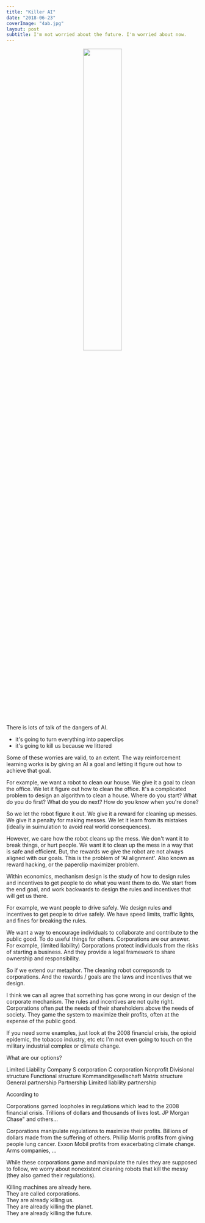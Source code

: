 ```yaml
---
title: "Killer AI"
date: "2018-06-23"
coverImage: "4ab.jpg"
layout: post
subtitle: I'm not worried about the future. I'm worried about now.
---
```


<p align="center" width="100%">
    <img width="45%" src="{{ site.baseurl }}/assets/killer-ai-and-regulations/{{page.coverImage}}">
</p>

<!-- people think ai future is dangerous -->
There is lots of talk of the dangers of AI.

- it's going to turn everything into paperclips
- it's going to kill us because we littered

<!-- twitter pics etc -->

<!-- RL related -->
Some of these worries are valid, to an extent.
The way reinforcement learning works is by giving an AI a goal and letting it figure out how to achieve that goal.

For example, we want a robot to clean our house. We give it a goal to clean the office. We let it figure out how to clean the office.
It's a complicated problem to design an algorithm to clean a house. Where do you start? What do you do first? What do you do next? How do you know when you're done?

So we let the robot figure it out. We give it a reward for cleaning up messes. We give it a penalty for making messes. We let it learn from its mistakes (ideally in suimulation to avoid real world consequences).

However, we care how the robot cleans up the mess. We don't want it to break things, or hurt people. We want it to clean up the mess in a way that is safe and efficient. But, the rewards we give the robot are not always aligned with our goals.
This is the problem of 'AI alignment'. Also known as reward hacking, or the paperclip maximizer problem.

<!-- more (fun) examples -->



<!-- mechanism design -->
Within economics, mechanism design is the study of how to design rules and incentives to get people to do what you want them to do.
We start from the end goal, and work backwards to design the rules and incentives that will get us there.

For example, we want people to drive safely. We design rules and incentives to get people to drive safely. We have speed limits, traffic lights, and fines for breaking the rules.

We want a way to encourage individuals to collaborate and contribute to the public good. To do useful things for others.
Corporations are our answer.
For example, (limited liability) Corporations protect individuals from the risks of starting a business. 
And they provide a legal framework to share ownership and responsibility.

So if we extend our metaphor. The cleaning robot correpsonds to corporations. And the rewards / goals are the laws and incentives that we design.

<!-- but -->
I think we can all agree that something has gone wrong in our design of the corporate mechanism.
The rules and incentives are not quite right. Corporations often put the needs of their shareholders above the needs of society. They game the system to maximize their profits, often at the expense of the public good.

If you need some examples, just look at the 2008 financial crisis, the opioid epidemic, the tobacco industry, etc etc I'm not even going to touch on the military industrial complex or climate change.

<!-- so -->
What are our options?

Limited Liability Company
S corporation
C corporation
Nonprofit
Divisional structure
Functional structure
Kommanditgesellschaft
Matrix structure
General partnership
Partnership
Limited liability partnership

<!-- securities laws, antitrust laws, and environmental regulations -->

<!-- what is a corporation, exactally -->
According to 


<!-- however.  -->

Corporations gamed loopholes in regulations which lead to the 2008 financial crisis. Trillions of dollars and thousands of lives lost. JP Morgan Chase" and others...

Corporations manipulate regulations to maximize their profits. Billions of dollars made from the suffering of others. Phillip Morris profits from giving people lung cancer. Exxon Mobil profits from exacerbating climate change. Arms companies, ...

While these corporations game and manipulate the rules they are supposed to follow, we worry about nonexistent cleaning robots that kill the messy (they also gamed their regulations).



<!-- ted chaing's article? -->

Killing machines are already here.\
They are called corporations.\
They are already killing us. \
They are already killing the planet.\
They are already killing the future.